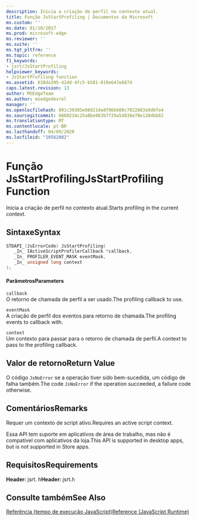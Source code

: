 ```yaml
---
description: Inicia a criação de perfil no contexto atual.
title: Função JsStartProfiling | Documentos da Microsoft
ms.custom: ''
ms.date: 01/18/2017
ms.prod: microsoft-edge
ms.reviewer: ''
ms.suite: ''
ms.tgt_pltfrm: ''
ms.topic: reference
f1_keywords:
- jsrt/JsStartProfiling
helpviewer_keywords:
- JsStartProfiling function
ms.assetid: 638da395-42dd-4fc5-b581-819e647e887d
caps.latest.revision: 13
author: MSEdgeTeam
ms.author: msedgedevrel
manager: ''
ms.openlocfilehash: 891c39305e08d214a8f06b680c7022683a9d6fe4
ms.sourcegitcommit: 6860234c25a8be863b7f29a54838e78e120dbb62
ms.translationtype: MT
ms.contentlocale: pt-BR
ms.lasthandoff: 04/09/2020
ms.locfileid: "10562002"
---
```

# <span data-ttu-id="b7524-103">Função JsStartProfiling</span><span class="sxs-lookup"><span data-stu-id="b7524-103">JsStartProfiling Function</span></span>
<span data-ttu-id="b7524-104">Inicia a criação de perfil no contexto atual.</span><span class="sxs-lookup"><span data-stu-id="b7524-104">Starts profiling in the current context.</span></span>  
  
## <span data-ttu-id="b7524-105">Sintaxe</span><span class="sxs-lookup"><span data-stu-id="b7524-105">Syntax</span></span>  
  
```cpp  
STDAPI_(JsErrorCode) JsStartProfiling(  
   _In_ IActiveScriptProfilerCallback *callback,  
   _In_ PROFILER_EVENT_MASK eventMask,  
   _In_ unsigned long context  
);  
```  
  
#### <span data-ttu-id="b7524-106">Parâmetros</span><span class="sxs-lookup"><span data-stu-id="b7524-106">Parameters</span></span>  
 `callback`  
 <span data-ttu-id="b7524-107">O retorno de chamada de perfil a ser usado.</span><span class="sxs-lookup"><span data-stu-id="b7524-107">The profiling callback to use.</span></span>  
  
 `eventMask`  
 <span data-ttu-id="b7524-108">A criação de perfil dos eventos para retorno de chamada.</span><span class="sxs-lookup"><span data-stu-id="b7524-108">The profiling events to callback with.</span></span>  
  
 `context`  
 <span data-ttu-id="b7524-109">Um contexto para passar para o retorno de chamada de perfil.</span><span class="sxs-lookup"><span data-stu-id="b7524-109">A context to pass to the profiling callback.</span></span>  
  
## <span data-ttu-id="b7524-110">Valor de retorno</span><span class="sxs-lookup"><span data-stu-id="b7524-110">Return Value</span></span>  
 <span data-ttu-id="b7524-111">O código `JsNoError` se a operação tiver sido bem-sucedida, um código de falha também.</span><span class="sxs-lookup"><span data-stu-id="b7524-111">The code `JsNoError` if the operation succeeded, a failure code otherwise.</span></span>  
  
## <span data-ttu-id="b7524-112">Comentários</span><span class="sxs-lookup"><span data-stu-id="b7524-112">Remarks</span></span>  
 <span data-ttu-id="b7524-113">Requer um contexto de script ativo.</span><span class="sxs-lookup"><span data-stu-id="b7524-113">Requires an active script context.</span></span>  
  
 <span data-ttu-id="b7524-114">Essa API tem suporte em aplicativos de área de trabalho, mas não é compatível com aplicativos da loja.</span><span class="sxs-lookup"><span data-stu-id="b7524-114">This API is supported in desktop apps, but is not supported in Store apps.</span></span>  
  
## <span data-ttu-id="b7524-115">Requisitos</span><span class="sxs-lookup"><span data-stu-id="b7524-115">Requirements</span></span>  
 <span data-ttu-id="b7524-116">**Header:** jsrt. h</span><span class="sxs-lookup"><span data-stu-id="b7524-116">**Header:** jsrt.h</span></span>  
  
## <span data-ttu-id="b7524-117">Consulte também</span><span class="sxs-lookup"><span data-stu-id="b7524-117">See Also</span></span>  
 [<span data-ttu-id="b7524-118">Referência (tempo de execução JavaScript)</span><span class="sxs-lookup"><span data-stu-id="b7524-118">Reference (JavaScript Runtime)</span></span>](../chakra-hosting/reference-javascript-runtime.md)